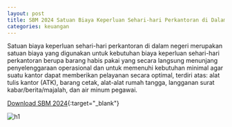 ```yaml
---
layout: post
title: SBM 2024 Satuan Biaya Keperluan Sehari-hari Perkantoran di Dalam Negeri
categories: keuangan
---
```


Satuan biaya keperluan sehari-hari perkantoran di dalam negeri merupakan satuan biaya yang digunakan untuk kebutuhan biaya keperluan sehari-hari perkantoran berupa barang habis pakai yang secara langsung menunjang penyelenggaraan operasional dan untuk memenuhi kebutuhan minimal agar suatu kantor dapat memberikan pelayanan secara optimal, terdiri atas: alat tulis kantor (ATK), barang cetak, alat-alat rumah tangga, langganan surat kabar/berita/majalah, dan air minum pegawai.

[Download SBM 2024](https://jdih.kemenkeu.go.id/download/8be2507a-7c39-480f-b271-88e74e59e272/2023pmkeuangan049.pdf){:target="_blank"}

![h1](https://blogger.googleusercontent.com/img/b/R29vZ2xl/AVvXsEiCKO6AjjJu4Y2NQi64YYE74PMf33mu0TBldSZ7u-oakdim972_7LMzJQRvmtJt9mZ8ldNvdKn1rRWfoSuo3yOzaueKiQ41wDTktXIGOh1swpLAB_Oo5ImJVDhpXd1zAYkVqyzycJTQjWJEZULJ5UwcaBImw0JoRoslfsbw56z9pHhMdQ/s1600/SBM_2024_2_Page_19.jpg)